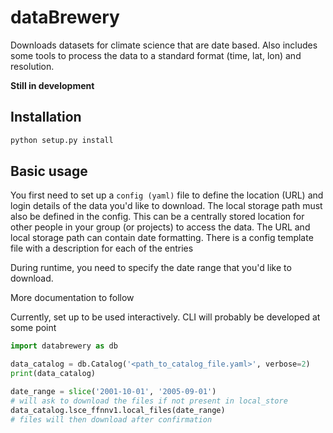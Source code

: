 dataBrewery
===========
Downloads datasets for climate science that are date based. Also includes some tools to process the data to a standard format (time, lat, lon) and resolution.

**Still in development**

Installation
------------
```bash
python setup.py install
```

Basic usage
-----------
You first need to set up a `config (yaml)` file to define the location (URL) and login details of the data you'd like to download.
The local storage path must also be defined in the config.
This can be a centrally stored location for other people in your group (or projects) to access the data.
The URL and local storage path can contain date formatting.
There is a config template file with a description for each of the entries

During runtime, you need to specify the date range that you'd like to download.

More documentation to follow

Currently, set up to be used interactively. CLI will probably be developed at some point
```python
import databrewery as db

data_catalog = db.Catalog('<path_to_catalog_file.yaml>', verbose=2)
print(data_catalog)

date_range = slice('2001-10-01', '2005-09-01')
# will ask to download the files if not present in local_store
data_catalog.lsce_ffnnv1.local_files(date_range)
# files will then download after confirmation

```
